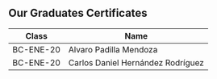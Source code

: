 ## Our Graduates Certificates

Class | Name 
--- | --- |
BC-ENE-20 | Alvaro Padilla Mendoza
BC-ENE-20 | Carlos Daniel Hernández Rodríguez
